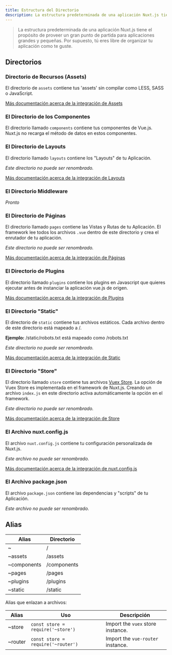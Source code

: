 ```yaml
---
title: Estructura del Directorio
description: La estructura predeterminada de una aplicación Nuxt.js tiene el propósito de proveer un gran punto de partida para aplicaciones grandes y pequeñas.
---
```


> La estructura predeterminada de una aplicación Nuxt.js tiene el propósito de proveer un gran punto de partida para aplicaciones grandes y pequeñas. Por supuesto, tú eres libre de organizar tu aplicación como te guste.

## Directorios

### Directorio de Recursos (Assets)

El directorio de `assets` contiene tus 'assets' sin compilar como LESS, SASS o JavaScript.

[Más documentación acerca de la integración de Assets](/guide/assets)

### El Directorio de los Componentes

El directorio llamado `components` contiene tus componentes de Vue.js. Nuxt.js no recarga el método de datos en estos componentes.

### El Directorio de Layouts

El directorio llamado `layouts` contiene los "Layouts" de tu Aplicación.

_Este directorio no puede ser renombrado._

[Más documentación acerca de la integración de Layouts](/guide/views#layouts)

### El Directorio Middleware

_Pronto_

### El Directorio de Páginas

El directorio llamado `pages` contiene las Vistas y Rutas de tu Aplicación. El framework lee todos los archivos `.vue` dentro de este directorio y crea el enrutador de tu aplicación.

_Este directorio no puede ser renombrado._

[Más documentación acerca de la integración de Páginas](/guide/views)

### El Directorio de Plugins

El directorio llamado `plugins` contiene los plugins en Javascript que quieres ejecutar antes de instanciar la aplicación vue.js de origen.

[Más documentación acerca de la integración de Plugins](/guide/plugins)

### El Directorio "Static"

El directorio de `static` contiene tus archivos estáticos. Cada archivo dentro de este directorio está mapeado a /.

**Ejemplo:** /static/robots.txt está mapeado como /robots.txt

_Este directorio no puede ser renombrado._

[Más documentación acerca de la integración de Static](/guide/assets#static)

### El Directorio "Store"

El directorio llamado `store` contiene tus archivos [Vuex Store](http://vuex.vuejs.org). La opción de Vuex Store es implementada en el framework de Nuxt.js. Creando un archivo `index.js` en este directorio activa automáticamente la opción en el framework.

_Este directorio no puede ser renombrado._

[Más documentación acerca de la integración de Store](/guide/vuex-store)

### El Archivo nuxt.config.js

El archivo `nuxt.config.js` contiene tu configuración personalizada de Nuxt.js.

_Este archivo no puede ser renombrado._

[Más documentación acerca de la integración de nuxt.config.js](/guide/configuration)

### El Archivo package.json

El archivo `package.json` contiene las dependencias y "scripts" de tu Aplicación.

_Este archivo no puede ser renombrado._

## Alias

| Alias | Directorio |
|-----|------|
| ~ | / |
| ~assets | /assets |
| ~components | /components |
| ~pages | /pages |
| ~plugins | /plugins |
| ~static | /static |

Alias que enlazan a archivos:

| Alias | Uso | Descripción |
|-------|------|--------------|
| ~store | `const store = require('~store')` | Import the `vuex` store instance. |
| ~router | `const store = require('~router')`| Import the `vue-router` instance. |
